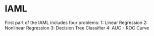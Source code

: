 # IAML

First part of the IAML includes four problems:
1: Linear Regression
2: Nonlinear Regression
3: Decision Tree Classifier
4: AUC - ROC Curve 
